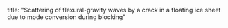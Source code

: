 title: "Scattering of flexural-gravity waves by a crack in a floating ice sheet due to mode conversion during blocking"
